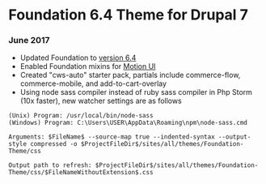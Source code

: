 # Foundation 6.4 Theme for Drupal 7


### June 2017

* Updated Foundation to [version 6.4](http://foundation.zurb.com/sites/docs/)
* Enabled Foundation mixins for [Motion UI](http://zurb.com/playground/motion-ui)
* Created "cws-auto" starter pack, partials include commerce-flow, commerce-mobile, and add-to-cart-overlay
* Using node sass compiler instead of ruby sass compiler in Php Storm (10x faster), new watcher settings are as follows
```
(Unix) Program: /usr/local/bin/node-sass
(Windows) Program: C:\Users\USER\AppData\Roaming\npm\node-sass.cmd

Arguments: $FileName$ --source-map true --indented-syntax --output-style compressed -o $ProjectFileDir$/sites/all/themes/Foundation-Theme/css 

Output path to refresh: $ProjectFileDir$/sites/all/themes/Foundation-Theme/css/$FileNameWithoutExtension$.css
```